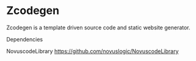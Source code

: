 Zcodegen
========

Zcodegen is a template driven source code and static website generator.


Dependencies

NovuscodeLibrary
https://github.com/novuslogic/NovuscodeLibrary



